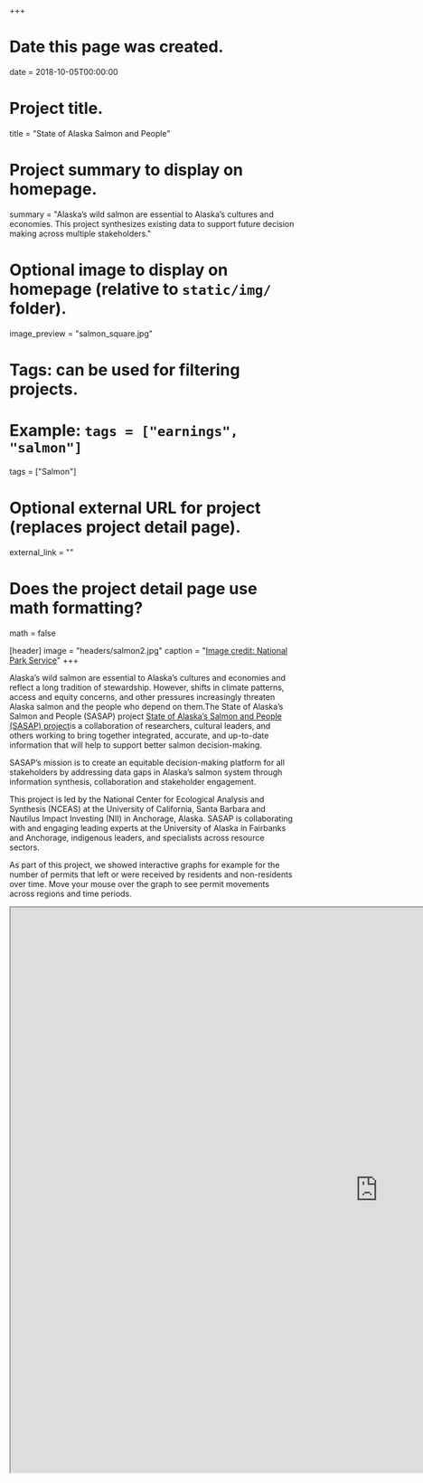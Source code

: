 +++
# Date this page was created.
date = 2018-10-05T00:00:00

# Project title.
title = "State of Alaska Salmon and People"

# Project summary to display on homepage.
summary = "Alaska’s wild salmon are essential to Alaska’s cultures and economies. This project synthesizes existing data to support future decision making across multiple stakeholders." 

# Optional image to display on homepage (relative to `static/img/` folder).
image_preview = "salmon_square.jpg"

# Tags: can be used for filtering projects.
# Example: `tags = ["earnings", "salmon"]`
tags = ["Salmon"]

# Optional external URL for project (replaces project detail page).
external_link = ""

# Does the project detail page use math formatting?
math = false

[header]
image = "headers/salmon2.jpg"
caption = "[Image credit: National Park Service](https://www.nps.gov/glba/learn/nature/anadromous-fish.htm)"
+++

Alaska’s wild salmon are essential to Alaska’s cultures and economies and reflect a long tradition of stewardship. However, shifts in climate patterns, access and equity concerns, and other pressures increasingly threaten Alaska salmon and the people who depend on them.The State of Alaska’s Salmon and People (SASAP) project [State of Alaska’s Salmon and People (SASAP) project](https://alaskasalmonandpeople.org/ "This link will get you to the SASAP website")is a collaboration of researchers, cultural leaders, and others working to bring together integrated, accurate, and up-to-date information that will help to support better salmon decision-making.

SASAP’s mission is to create an equitable decision-making platform for all stakeholders by addressing data gaps in Alaska’s salmon system through information synthesis, collaboration and stakeholder engagement.

This project is led by the National Center for Ecological Analysis and Synthesis (NCEAS) at the University of California, Santa Barbara and Nautilus Impact Investing (NII) in Anchorage, Alaska. SASAP is collaborating with and engaging leading experts at the University of Alaska in Fairbanks and Anchorage, indigenous leaders, and specialists across resource sectors.

As part of this project, we showed interactive graphs for example for the number of permits that left or were received by residents and non-residents over time. Move your mouse over the graph to see permit movements across regions and time periods.  

<iframe src="https://shiny.iseralaska.org/permit_migration/" width=1300 height=1000></iframe>





